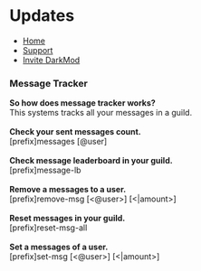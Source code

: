 <h1>Updates</h1>
<p>
  <ul>
    <li><a href = "README.md">Home</a></li>
        <li><a href = "https://discord.gg/GudQ2PkyGk">Support</a></li>
                <li><a href = "https://discord.com/api/oauth2/authorize?client_id=932915599141662840&permissions=8&scope=bot%20applications.commands">Invite DarkMod</a></li>
    </ul>
  </p>
<h3>Message Tracker</h3>
<p>
  <b>So how does message tracker works?</b><br>This systems tracks all your messages in a guild.<br><br>
  <b>Check your sent messages count.</b><br>[prefix]messages [@user]<br><br>
  <b>Check message leaderboard in your guild.</b><br>[prefix]message-lb<br><br>
  <b>Remove a messages to a user.</b><br>[prefix]remove-msg [<@user>] [<|amount>]<br><br>
  <b>Reset messages in your guild.</b><br>[prefix]reset-msg-all<br><br>
  <b>Set a messages of a user.</b><br>[prefix]set-msg [<@user>] [<|amount>]<br><br>
  </p>


  </p>

